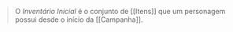 > O *Inventário Inicial* é o conjunto de [[Itens]] que um personagem possui desde o início da [[Campanha]].